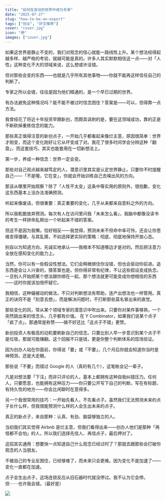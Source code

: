 ```yaml
---
title: "如何在变动的世界中成为专家"
date: "2025-07-27"
slug: "how-to-be-an-expert"
tags: ["创业", "好文推荐"]
cover: "cover.jpg"
icon: "😎"
images: ["cover.jpg"]
---
```

如果这世界是静止不变的，我们对观念的信心就能一路线性上升。某个想法经得起越多样、越严格的考验，就越可能是真的。许多人其实默默相信这一点——对「人性」这种变化不大的领域来说，这么想或许没错。



但对那些会变的东西——也就是几乎所有其他事物——你就不能再这样信任自己的判断了。



专家之所以会错，往往是因为他们精通的，是一个早已过期的世界。



有办法避免这种情况吗？能不能不被过时信念困住？答案是——可以，但得靠一点方法。



我曾经花了将近十年投资早期新创，而颇具讽刺的是，要在这领域成功，靠的正是不断砍掉重练信念的能力。



那些真正值得注意的新创点子，一开始几乎都看起来像烂主意，原因很简单：世界才刚变，而这个变化刚好让它从坏变成了对。我花了很多时间学会分辨这种「翻盘」，而这套技巧，其实也能套用在一切新想法上。



第一步，养成一种信念：世界一定会变。



那些对自己观点越来越笃定的人，潜意识里其实是认定世界静止。只要你不时提醒自己——「不是喔，它在变」，你就会开始训练自己去嗅出风的方向。



那该从哪里开始观察？除了「人性不太变」这条中等实用的原则外，很抱歉，变化这东西基本上没办法准确预测。



听起来像废话，但很重要：真正重要的变化，几乎从来都来自意料之外的方向。



所以我乾脆放弃预测。每次有人在访问里问我「未来怎么看」，我脑中都像没读书的考生一样拼命乱掰出一个听起来不错的答案。



但这不是因为我懒。恰好相反——我觉得，预测未来不但命中率可怜，还会让你思维变得僵硬。与其乱猜，不如选择更实际的策略：彻底、彻底地保持开放心态。



别自以为知道方向，先诚实地承认——我根本不知道哪边才是对的。然后把注意力全放在感知变化的能力上。



当然，你可以有一些假设性想法。它们会稍微绑住你没错，但也会驱动你前进。追东西是会让人兴奋的，猜答案也是。但你得非常有纪律，不让这些假设变成执念。
一旦别人开始把某个想法跟你绑在一起，那个想法就更可能变成你想相信的东西——这时你就该加倍怀疑它。



我相信，这种偏被动的做法，不只对判断想法有帮助，连产出想法也一样管用。真正的诀窍不是「刻意去想」，而是解决问题时，不打断那些莫名冒出来的直觉。



那些变化的风，常从某个领域专家的潜意识中吹出来。只要你对某件事够熟，一个突然跳出来的怪念头，几乎都有价值。
在 Y Combinator，如果我们说某个点子「疯了点」，那通常是称赞——搞不好还比「这点子不错」更赞。



新创投资人有极高的动机要刷新自己的信念。只要比别人早一步意识到某个点子不是垃圾，那就可能赚翻。这个回报不只是钱，更是你整个判断体系的现场验证。



因为创办人站在你面前，你得说「要」或「不要」，几个月后你就会知道你当时是神预测，还是大走眼。



那些说「不要」而错过 Google 的人（真的有几个），这笔帐会记一辈子。



凡是对想法要「下注」而非只评论的人，基本上都拥有这种自我纠错压力。任何人，只要愿意，也能拥有这种压力——你只要公开写下自己的判断。写在有标题、有持久性的地方——你会比闲聊时在意得多。



另一个我很常用的技巧：一开始先看人，不先看点子。虽然我们无法预测未来的点子长什么样，但我很能预测什么样的人会生出未来的点子。



真正的新点子，来自那种：认真、有劲、脑袋够独立的人。



当初我们其实觉得 Airbnb 是烂主意，但我们看得出来——创办人他们是那种「再怪都不会怕」的人，所以我们选择先信人、再信点子，最后押对了。



这招其实通用：想要快一点知道自己什么观念已经过时了？那就去跟那些会打破你观念的人当朋友。



不被自己的专业反困住，已经够难了，而未来只会更难。因为变化不是加速了——变化一直都在加速。



点子会生出点子，这场连锁反应从旧石器时代就没停过。我不认为它会停。
但⋯⋯也许我会错。（最好是）




![](https://prod-files-secure.s3.us-west-2.amazonaws.com/112d0858-5090-4d34-a606-b75eb8d65fd2/46476355-9cf3-4e99-9b7a-3531bc426380/1000202064.png?X-Amz-Algorithm=AWS4-HMAC-SHA256&X-Amz-Content-Sha256=UNSIGNED-PAYLOAD&X-Amz-Credential=ASIAZI2LB466XGYM53IL%2F20250803%2Fus-west-2%2Fs3%2Faws4_request&X-Amz-Date=20250803T151348Z&X-Amz-Expires=3600&X-Amz-Security-Token=IQoJb3JpZ2luX2VjEPX%2F%2F%2F%2F%2F%2F%2F%2F%2F%2FwEaCXVzLXdlc3QtMiJIMEYCIQCn8uvqHSIJY2FVmSzvOAUFl3RfHksqmLnBjb9SPiYXPwIhAJLo0m%2Fbd0djgvxQTPkSz32DVsLrFkHV%2BtMdLCv4fimIKv8DCC4QABoMNjM3NDIzMTgzODA1Igz7xxMy5joQt2aPbvUq3AMTpEgYmNL%2BmOOtgeXQjpq6Hd6KFVwf40e1bwH2FMaI%2F571QiA8LdAKxx7fuY%2FxfNl5ogYtFW1P%2FiJUY56QRc6nb5%2FRxNs22k%2FJUG9IpMc1nDUuk6yaKQWPRSQAFVWY5ZOKGM%2FbWsAsyWFc%2Bu2ErutRic6xsjDadivBWT34E5WNS42rGrMWv9kjrUbx1GDNW1xECMYNrAIJyICcB5WWXw75bs4gZH6s7iHPOSdcND7Rw75BPHyoevuJQ0URp%2FaVlG7NiTf55gvH94zajezOEsIN8XJCxCXidG51Vr9KTw7cwxYYHYIhX7q8yhPSIS4Fq3qAzZMBfQzIePinp3Bu9EIob7Yu%2BFbKv7HX5La8bKVavWuDf2wn5xqVVTKOx7h5AruCh5q5np4OqaBSa0FGO6lGahrb%2FEHYCO316nSTEWZ6fn3ZKk9RIZvyVLKaNM1ITICnAVKojjzlGEyC%2BZX2jAFEybxTXl904mj7FmqNmUCwBoFOxcn%2BuhCayN%2FdYxtsVVRST9Bc0IvuVyvnHHLH352i0%2Btns6VEKXahUWRXrXk1N9Oj%2F%2FX%2BQKDGD%2B7niQWPQ%2B5LRKvMByrPOtZT%2B9BLSIE9GyHL0lvT5pyBh69lIW4UnVWjh3Bqx%2FZFZcwf3jDot73EBjqkAc8ijzZcELzdQXDqfaJ65wxiqZpn7oksodv%2BzqgehAMdWBwC9kahSk%2FqTjjmvZzOZIzgJ5osBURm6P1tIONqlnNYlmS6mSfAg5ZAhJdtQZqCvFcX9RdBAx26aEg%2Fyb9pXq5DnOLfQM0tj%2F0jbm3g0pltGDsLW0Dip1zGpSjJxiSvTcOi%2B6wU0ITKkOvTmFxbeix1JsVzpu6xxWdD6qq1RZZPLkiP&X-Amz-Signature=1b13bb261d3a88a6f90c0f0170598fcce9ab4b5f2d5a8f2b95da15f13a6fbd9c&X-Amz-SignedHeaders=host&x-amz-checksum-mode=ENABLED&x-id=GetObject)

